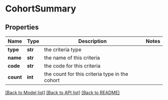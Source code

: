 # CohortSummary

## Properties
Name | Type | Description | Notes
------------ | ------------- | ------------- | -------------
**type** | **str** | the criteria type | 
**name** | **str** | the name of this criteria | 
**code** | **str** | the code for this criteria | 
**count** | **int** | the count for this criteria type in the cohort | 

[[Back to Model list]](../README.md#documentation-for-models) [[Back to API list]](../README.md#documentation-for-api-endpoints) [[Back to README]](../README.md)



